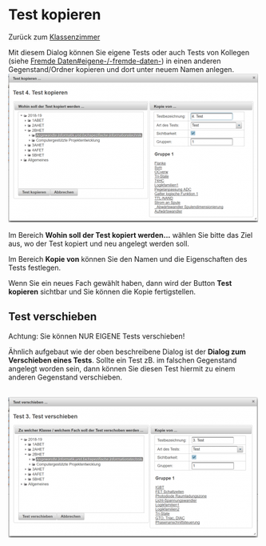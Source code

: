 # Test kopieren
Zurück zum [Klassenzimmer](../Klassenzimmer/index.md)

Mit diesem Dialog können Sie eigene Tests oder auch Tests von Kollegen (siehe [Fremde Daten#eigene-/-fremde-daten-](../Klassenzimmer#eigene-/-fremde-daten-/index.md#eigene-/-fremde-daten-)) in einen anderen Gegenstand/Ordner kopieren und dort unter neuem Namen anlegen.
<br>![500px-ClipCapIt-180911-205340.PNG](500px-ClipCapIt-180911-205340.PNG)

Im Bereich **Wohin soll der Test kopiert werden...** wählen Sie bitte das Ziel aus, wo der Test kopiert und neu angelegt werden soll.

Im Bereich **Kopie von** können Sie den Namen und die Eigenschaften des Tests festlegen.

Wenn Sie ein neues Fach gewählt haben, dann wird der Button **Test kopieren** sichtbar und Sie können die Kopie fertigstellen.

## Test verschieben
Achtung: Sie können NUR EIGENE Tests verschieben!
 
Ähnlich aufgebaut wie der oben beschreibene Dialog ist der **Dialog zum Verschieben eines Tests**. Sollte ein Test zB. im falschen Gegenstand angelegt worden sein, dann können Sie diesen Test hiermit zu einem anderen Gegenstand verschieben.

<br>![500px-ClipCapIt-180911-205307.PNG](500px-ClipCapIt-180911-205307.PNG)

